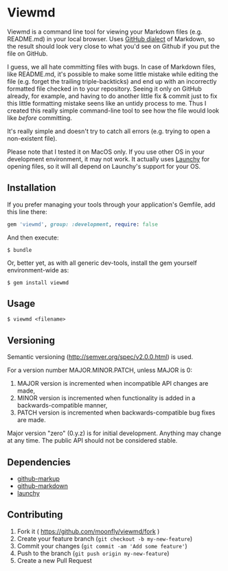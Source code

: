 # Viewmd

Viewmd is a command line tool for viewing your Markdown files (e.g. README.md) in your local browser. Uses [GitHub dialect](https://help.github.com/articles/github-flavored-markdown) of Markdown, so the result should look very close to what you'd see on Github if you put the file on GitHub.

I guess, we all hate committing files with bugs. In case of Markdown files, like README.md, it's possible to make some little mistake while editing the file (e.g. forget the trailing triple-backticks) and end up with an incorrectly formatted file checked in to your repository. Seeing it only on GitHub already, for example, and having to do another little fix & commit just to fix this little formatting mistake seens like an untidy process to me. Thus I created this really simple command-line tool to see how the file would look like *before* committing. 

It's really simple and doesn't try to catch all errors (e.g. trying to open a non-existent file).

Please note that I tested it on MacOS only. If you use other OS in your development environment, it may not work. It actually uses [Launchy](https://github.com/copiousfreetime/launchy) for opening files, so it will all depend on Launchy's support for your OS.

## Installation

If you prefer managing your tools through your application's Gemfile, add this line there:

```ruby
gem 'viewmd', group: :development, require: false
```

And then execute:

    $ bundle

Or, better yet, as with all generic dev-tools, install the gem yourself environment-wide as:

    $ gem install viewmd

## Usage

    $ viewmd <filename>

## Versioning

Semantic versioning (http://semver.org/spec/v2.0.0.html) is used. 

For a version number MAJOR.MINOR.PATCH, unless MAJOR is 0:

1. MAJOR version is incremented when incompatible API changes are made,
2. MINOR version is incremented when functionality is added in a backwards-compatible manner, 
3. PATCH version is incremented when backwards-compatible bug fixes are made.

Major version "zero" (0.y.z) is for initial development. Anything may change at any time. 
The public API should not be considered stable. 

## Dependencies

* [github-markup](https://github.com/github/markup)
* [github-markdown](https://rubygems.org/gems/github-markdown)
* [launchy](https://github.com/copiousfreetime/launchy)

## Contributing

1. Fork it ( https://github.com/moonfly/viewmd/fork )
2. Create your feature branch (`git checkout -b my-new-feature`)
3. Commit your changes (`git commit -am 'Add some feature'`)
4. Push to the branch (`git push origin my-new-feature`)
5. Create a new Pull Request
